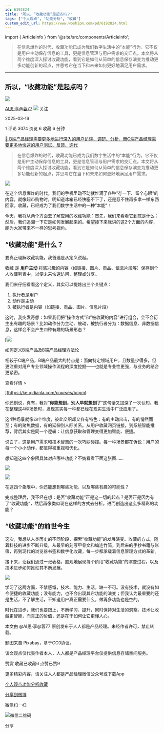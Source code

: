 ```yaml
---
id: 6192824
title: "所以，“收藏功能”是起点吗？"
tags: ["个人观点", "功能分析", "收藏"]
custom_edit_url: https://www.woshipm.com/pd/6192824.html
---
```

import { ArticleInfo } from '@site/src/components/ArticleInfo';

<ArticleInfo
    author="AI思·享@蓉77"
    authorLink="https://www.woshipm.com/u/1572571"
    published="2025-03-16"
    views={3074}
    comments={1}
    collects={6}
/>

> 在信息爆炸的时代，收藏功能已成为我们数字生活中的“本能”行为。它不仅是用户主动保存信息的工具，更是信息管理与用户需求的交汇点。本文将从两个维度深入探讨收藏功能，看到它是如何从简单的信息保存演变为推动更多功能创新的起点，并思考它在当下和未来如何更好地满足用户需求。

---

## 所以，“收藏功能”是起点吗？

[![](https://static.woshipm.com/view/woshipm_api_def_20241221131654_6303.jpg?imageView2/1/w/72/h/72/q/100)](https://www.woshipm.com/u/1572571)

[AI思·享@蓉77](https://www.woshipm.com/u/1572571) ![](https://static.woshipm.com/tag/1101_1@2x.png) 关注

2025-03-16

1 评论 3074 浏览 6 收藏 6 分钟

[🔗 B端产品经理需要更多地进行深入的用户访谈、调研、分析，而C端产品经理需要更多地快速的用户测试、反馈、迭代](https://ke.qidianla.com/courses/bcpm)

> 在信息爆炸的时代，收藏功能已成为我们数字生活中的“本能”行为。它不仅是用户主动保存信息的工具，更是信息管理与用户需求的交汇点。本文将从两个维度深入探讨收藏功能，看到它是如何从简单的信息保存演变为推动更多功能创新的起点，并思考它在当下和未来如何更好地满足用户需求。

![](https://image.woshipm.com/2023/08/11/0382cb5e-380f-11ee-a457-00163e0b5ff3.jpg)

在这个信息爆炸的时代，我们的手机里动不动就堆满了各种”存一下、留个心眼”的内容。就像超市购物时，明知道冰箱已经快塞不下了，还是忍不住再多拿一样东西回家。收藏，已经成为了我们数字生活中的一种”本能”！

今天，我将从两个方面去了解应用的收藏功能：首先，我们来看看它到底是什么；然后，我们追溯一下它是如何发展起来的。希望接下来我讲的这2个方面的内容，能为大家带来不一样的思考视角。

## “收藏功能”是什么？

要真正理解收藏功能，我首选是从定义说起。

收藏 是 **用户主动** 将感兴趣的内容（如链接、图片、商品、信息片段等）保存到个人收藏列表中，以便未来快速访问、整理或分享。

我们来仔细看看这个定义，其实可以提炼出三个关键点：

1.  执行者是用户
2.  动作是主动
3.  被执行者是内容（如链接、商品、图片、信息片段）

这时，我突发奇想：如果我们把”操作方式”和”被收藏的内容”进行组合，会不会衍生出有趣的场景？比如动作分为主动、被动，被执行者分为：数据信息、非数据信息，这样会不会产生四种有趣的场景形态？

[![](https://image.woshipm.com/2023/08/02/72b77e4e-30e3-11ee-88e7-00163e0b5ff3.png)

如何定义B端产品及B端产品经理方法论

相较于C端产品，B端产品最大的特点是：面向特定领域用户，且数量少得多，但更注重对用户专业领域操作流程的深度挖掘——也就是专业性更强，与业务的结合更紧密。

查看详情 >

](https://ke.qidianla.com/courses/bcpm)

你还别说，真有，我对”**你能想到，别人早就想到了**“这句话又加深了一次认知。我在整理这4种场景时，发现其实每一种都已经在现实生活中广泛应用了。

这4种场景就像四个维度，彼此交织却又各有特色：有的主动出击，有的悄然而至；有的聚焦数据，有的延伸到人际关系。从用户收藏网页链接，到系统智能推荐，背后其实是同一个逻辑：让信息获取和管理变得更加智能、便捷。

说白了，这是用户需求和技术智慧的一次巧妙碰撞。每一种场景都在诉说：用户的每一个小小动作，都值得被重视和优化。

想知道这四个象限具体对应哪些功能？不妨看看下面这张图……

![](https://image.woshipm.com/2025/03/15/53516296-015b-11f0-885f-00163e09d72f.png)

![](https://cdn.nlark.com/yuque/0/2025/png/2076545/1741923370727-43b8de8a-42c9-4062-8a70-1632b8c4f196.png)

在这四个象限中，你还能想到哪些功能，以及哪些有趣的可能性？

完成整理后，我不经在想：是否“收藏功能”正是这一切的起点？是否正是因为有了“收藏功能”，然后再像类似现在这样的方式去分析，进而创造出这么多精彩的功能？

## “收藏功能”的前世今生

这次，我想从人类历史的不同阶段，探索“收藏功能”的发展演变。收藏的方式，随着科技的进步不断升级，从最早的刻写甲骨文和编连竹简，到后来的手抄书籍与账簿，再到现代的浏览器书签和数字化收藏，每一步都承载着信息管理方式的革新。

接下来，让我们通过一张表格，直观地展现每个阶段“收藏功能”的演变过程，以及技术进步如何推动其不断发展。

![](https://image.woshipm.com/2025/03/15/5e2fface-015b-11f0-885f-00163e09d72f.png)

学习了这两方面，不禁感慨，技术、能力、生活，缺一不可。没有技术，就没有如今便捷的收藏功能；没有能力，也不会出现其它功能的演变；但我认为最重要的还是生活，不了解生活，不知道用户真正需要什么，做再多功能也是空的。

时代在进步，我们也要跟上，不断学习、提升，同时保持对生活的洞察。技术让收藏更智能，而真正的价值，还是在于如何让它更懂人心。

本文由 @AI思·享@蓉77 原创发布于人人都是产品经理。未经作者许可，禁止转载。

题图来自 Pixabay，基于CC0协议。

该文观点仅代表作者本人，人人都是产品经理平台仅提供信息存储空间服务。

赞赏 收藏已收藏6 点赞已赞9

更多精彩内容，请关注人人都是产品经理微信公众号或下载App

[个人观点](https://www.woshipm.com/tag/%e4%b8%aa%e4%ba%ba%e8%a7%82%e7%82%b9)[功能分析](https://www.woshipm.com/tag/%e5%8a%9f%e8%83%bd%e5%88%86%e6%9e%90)[收藏](https://www.woshipm.com/tag/%e6%94%b6%e8%97%8f)

[分享到微博](https://service.weibo.com/share/share.php?appkey=2775287854&title=所以，“收藏功能”是起点吗？&url=https://www.woshipm.com/pd/6192824.html&pic=https://image.woshipm.com/2023/08/11/0382cb5e-380f-11ee-a457-00163e0b5ff3.jpg)

微信扫一扫

![微信二维码](https://api.pwmqr.com/qrcode/create/?url=https://www.woshipm.com/pd/6192824.html)

分享